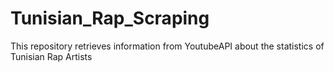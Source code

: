 # Tunisian_Rap_Scraping
This repository retrieves information from YoutubeAPI about the statistics of Tunisian Rap Artists

